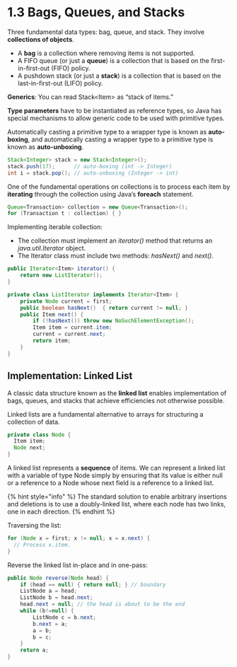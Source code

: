 # 1.3 Bags, Queues, and Stacks

Three fundamental data types: bag, queue, and stack. They involve **collections of objects**.

* A **bag** is a collection where removing items is not supported.
* A FIFO queue \(or just a **queue**\) is a collection that is based on the first- in-first-out \(FIFO\) policy.
* A pushdown stack \(or just a **stack**\) is a collection that is based on the last-in-first-out \(LIFO\) policy.

**Generics**: You can read Stack&lt;Item&gt; as “stack of items.” 

**Type parameters** have to be instantiated as reference types, so Java has special mechanisms to allow generic code to be used with primitive types.

Automatically casting a primitive type to a wrapper type is known as **auto-boxing**, and automatically casting a wrapper type to a primitive type is known as **auto-unboxing**.

```java
Stack<Integer> stack = new Stack<Integer>();
stack.push(17);      // auto-boxing (int -> Integer)
int i = stack.pop(); // auto-unboxing (Integer -> int)
```

One of the fundamental operations on collections is to process each item by **iterating** through the collection using Java’s **foreach** statement.

```java
Queue<Transaction> collection = new Queue<Transaction>();
for (Transaction t : collection) { }
```

Implementing iterable collection:

* The collection must implement an _iterator\(\)_ method that returns an _java.util.Iterator_ object.
* The Iterator class must include two methods: _hasNext\(\)_ and _next\(\)_.

```java
public Iterator<Item> iterator() {
    return new ListIterator();
}

private class ListIterator implements Iterator<Item> {
    private Node current = first;
    public boolean hasNext()  { return current != null; }
    public Item next() {
        if (!hasNext()) throw new NoSuchElementException();
        Item item = current.item;
        current = current.next; 
        return item;
    }
}
```

## Implementation: Linked List

A classic data structure known as the **linked list** enables implementation of bags, queues, and stacks that achieve efficiencies not otherwise possible.

Linked lists are a fundamental alternative to arrays for structuring a collection of data.

```java
private class Node {
  Item item;
  Node next;
}
```

A linked list represents a **sequence** of items. We can represent a linked list with a variable of type Node simply by ensuring that its value is either null or a reference to a Node whose next field is a reference to a linked list.

{% hint style="info" %}
The standard solution to enable arbitrary insertions and deletions is to use a doubly-linked list, where each node has two links, one in each direction.
{% endhint %}

Traversing the list:

```java
for (Node x = first; x != null; x = x.next) {
  // Process x.item.
}
```

Reverse the linked list in-place and in one-pass:

```java
public Node reverse(Node head) {
    if (head == null) { return null; } // boundary 
    ListNode a = head;
    ListNode b = head.next;
    head.next = null; // the head is about to be the end
    while (b!=null) {
        ListNode c = b.next;
        b.next = a;
        a = b;
        b = c;
    }  
    return a;
}
```



